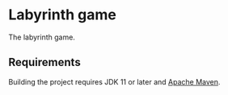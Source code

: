 # Labyrinth game

The labyrinth game.

## Requirements

Building the project requires JDK 11 or later and [Apache Maven](https://maven.apache.org/).